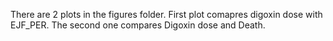 There are 2 plots in the figures folder. First plot comapres digoxin dose with EJF_PER. The second one compares Digoxin dose and Death.
